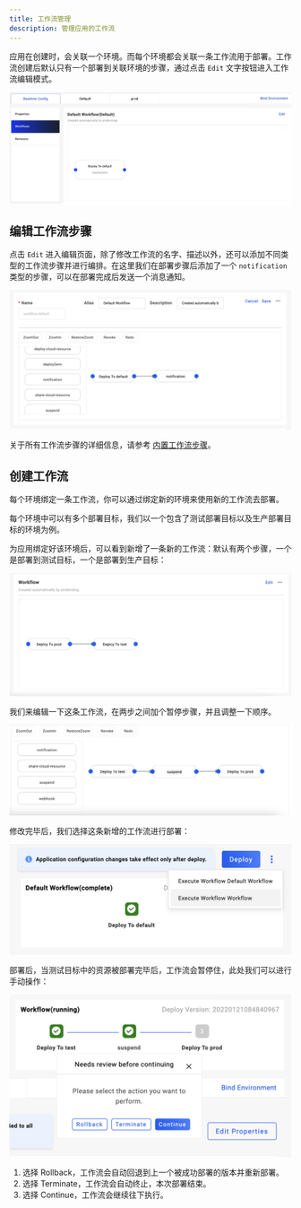 ```yaml
---
title: 工作流管理
description: 管理应用的工作流
---
```


应用在创建时，会关联一个环境。而每个环境都会关联一条工作流用于部署。工作流创建后默认只有一个部署到关联环境的步骤，通过点击 `Edit` 文字按钮进入工作流编辑模式。

![default-workflow](../../../resources/default-workflow.png)

## 编辑工作流步骤

点击 `Edit` 进入编辑页面，除了修改工作流的名字、描述以外，还可以添加不同类型的工作流步骤并进行编排。在这里我们在部署步骤后添加了一个 `notification` 类型的步骤，可以在部署完成后发送一个消息通知。

![edit-workflow](../../../resources/edit-workflow.png)

关于所有工作流步骤的详细信息，请参考 [内置工作流步骤](../../../end-user/workflow/built-in-workflow-defs.md)。

## 创建工作流

每个环境绑定一条工作流，你可以通过绑定新的环境来使用新的工作流去部署。

每个环境中可以有多个部署目标，我们以一个包含了测试部署目标以及生产部署目标的环境为例。

为应用绑定好该环境后，可以看到新增了一条新的工作流：默认有两个步骤，一个是部署到测试目标，一个是部署到生产目标：

![new-workflow](../../../resources/new-workflow.png)

我们来编辑一下这条工作流，在两步之间加个暂停步骤，并且调整一下顺序。

![edit-workflow](../../../resources/edit-workflow2.png)

修改完毕后，我们选择这条新增的工作流进行部署：

![execute-workflow](../../../resources/execute-workflow.png)

部署后，当测试目标中的资源被部署完毕后，工作流会暂停住，此处我们可以进行手动操作：

![continue-workflow](../../../resources/continue-workflow.png)

1. 选择 Rollback，工作流会自动回退到上一个被成功部署的版本并重新部署。
2. 选择 Terminate，工作流会自动终止，本次部署结束。
3. 选择 Continue，工作流会继续往下执行。
